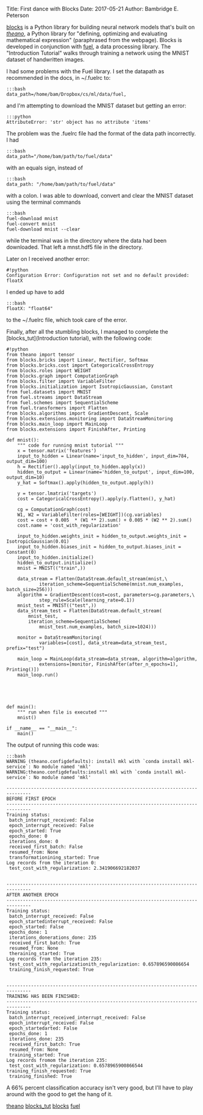Title: First dance with Blocks 
Date: 2017-05-21
Author: Bambridge E. Peterson

[blocks](*Blocks*) is a Python library for building neural network models that's built on *[theano](Theano)*, a Python library for "defining, optimizing and evaluating mathematical expression" (paraphrased from the webpage). Blocks is developed in conjunction with [fuel](*Fuel*), a data processing library. The "Introduction Tutorial" walks through training a network using the MNIST dataset of handwritten images.

I had some problems with the Fuel library. I set the datapath as recommended in the docs, in ~/.fuelrc to:

    :::bash
    data_path=/home/bam/Dropbox/cs/ml/data/fuel, 

and I'm attempting to download the MNIST dataset but getting an error:

    :::python
    AttributeError: 'str' object has no attribute 'items'   

The problem was the .fuelrc file had the format of the data path incorrectly. I had 

    :::bash
    data_path="/home/bam/path/to/fuel/data"

with an equals sign, instead of 

    :::bash
    data_path: "/home/bam/path/to/fuel/data"

with a colon. I was able to download, convert and clear the MNIST dataset using the terminal commands

    :::bash
    fuel-download mnist
    fuel-convert mnist
    fuel-download mnist --clear

while the terminal was in the directory where the data had been downloaded. That left a mnst.hdf5 file in the directory.

Later on I received another error:

    #!python
    Configuration Error: Configuration not set and no default provided: floatX

I ended up have to add 

    :::bash
    floatX: "float64"

 to the ~/.fuelrc file, which took care of the error.

Finally, after all the stumbling blocks, I managed to complete the [blocks_tut](Introduction tutorial), with the following code:

    #!python
    from theano import tensor
    from blocks.bricks import Linear, Rectifier, Softmax
    from blocks.bricks.cost import CategoricalCrossEntropy
    from blocks.roles import WEIGHT
    from blocks.graph import ComputationGraph
    from blocks.filter import VariableFilter
    from blocks.initialization import IsotropicGaussian, Constant
    from fuel.datasets import MNIST
    from fuel.streams import DataStream
    from fuel.schemes import SequentialScheme
    from fuel.transformers import Flatten
    from blocks.algorithms import GradientDescent, Scale
    from blocks.extensions.monitoring import DataStreamMonitoring
    from blocks.main_loop import MainLoop
    from blocks.extensions import FinishAfter, Printing

    def mnist():
        """ code for running mnist tutorial """
        x = tensor.matrix('features')
        input_to_hidden = Linear(name='input_to_hidden', input_dim=784, output_dim=100)
        h = Rectifier().apply(input_to_hidden.apply(x))
        hidden_to_output = Linear(name='hidden_to_output', input_dim=100, output_dim=10)
        y_hat = Softmax().apply(hidden_to_output.apply(h))

        y = tensor.lmatrix('targets')
        cost = CategoricalCrossEntropy().apply(y.flatten(), y_hat)

        cg = ComputationGraph(cost)
        W1, W2 = VariableFilter(roles=[WEIGHT])(cg.variables)
        cost = cost + 0.005  * (W1 ** 2).sum() + 0.005 * (W2 ** 2).sum()
        cost.name = 'cost_with_regularization'
      
        input_to_hidden.weights_init = hidden_to_output.weights_init = IsotropicGaussian(0.01)
        input_to_hidden.biases_init = hidden_to_output.biases_init = Constant(0)
        input_to_hidden.initialize()
        hidden_to_output.initialize()
        mnist = MNIST(("train",)) 

        data_stream = Flatten(DataStream.default_stream(mnist,\
                iteration_scheme=SequentialScheme(mnist.num_examples, batch_size=256)))
        algorithm = GradientDescent(cost=cost, parameters=cg.parameters,\
                step_rule=Scale(learning_rate=0.1))
        mnist_test = MNIST(("test",))
        data_stream_test = Flatten(DataStream.default_stream(
            mnist_test,
            iteration_scheme=SequentialScheme(
                mnist_test.num_examples, batch_size=1024)))
        
        monitor = DataStreamMonitoring(
                variables=[cost], data_stream=data_stream_test, prefix="test")

        main_loop = MainLoop(data_stream=data_stream, algorithm=algorithm,
                extensions=[monitor, FinishAfter(after_n_epochs=1), Printing()])
        main_loop.run()



        

    def main():
        """ run when file is executed """
        mnist()

    if __name__ == "__main__":
        main()

The output of running this code was:

    :::bash
    WARNING (theano.configdefaults): install mkl with `conda install mkl-service`: No module named 'mkl'
    WARNING:theano.configdefaults:install mkl with `conda install mkl-service`: No module named 'mkl'

    -------------------------------------------------------------------------------
    BEFORE FIRST EPOCH
    -------------------------------------------------------------------------------
    Training status:
     batch_interrupt_received: False
     epoch_interrupt_received: False
     epoch_started: True
     epochs_done: 0
     iterations_done: 0
     received_first_batch: False
     resumed_from: None
     transformationining_started: True
    Log records from the iteration 0:
     test_cost_with_regularization: 2.341906692182037


    -------------------------------------------------------------------------------
    AFTER ANOTHER EPOCH
    -------------------------------------------------------------------------------
    Training status:
     batch_interrupt_received: False
     epoch_startedinterrupt_received: False
     epoch_started: False
     epochs_done: 1
     iterations_donerations_done: 235
     received_first_batch: True
     resumed_from: None
     theraining_started: True
    Log records from the iteration 235:
     test_cost_with_regularizationith_regularization: 0.657896590086654
     training_finish_requested: True


    -------------------------------------------------------------------------------
    TRAINING HAS BEEN FINISHED:
    -------------------------------------------------------------------------------
    Training status:
     batch_interrupt_received_interrupt_received: False
     epoch_interrupt_received: False
     epoch_startedarted: False
     epochs_done: 1
     iterations_done: 235
     received_first_batch: True
     resumed_from: None
     training_started: True
    Log records fromom the iteration 235:
     test_cost_with_regularization: 0.6578965900866544 training_finish_requested: True
     training_finished: True
            

A 66% percent classification accuracy isn't very good, but I'll have to play around with the good to get the hang of it.



[theano](http://deeplearning.net/software/theano/)
[blocks_tut](http://blocks.readthedocs.io/en/latest/tutorial.html)
[blocks](http://blocks.readthedocs.io/en/latest)
[fuel](http://fuel.readthedocs.io/en/latest)
